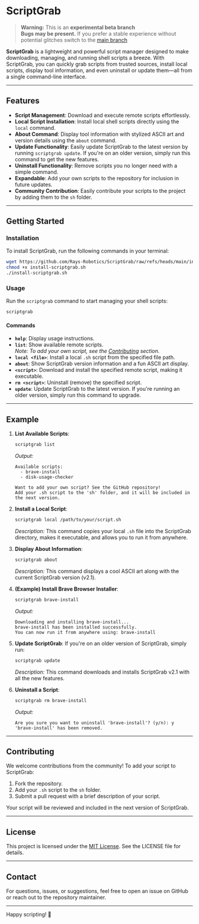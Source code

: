 # ScriptGrab

> **Warning:** This is an **experimental beta branch**  
> **Bugs may be present.** If you prefer a stable experience without potential glitches switch to the [main branch](https://github.com/Rays-Robotics/ScriptGrab)  
>
> 
**ScriptGrab** is a lightweight and powerful script manager designed to make downloading, managing, and running shell scripts a breeze. With ScriptGrab, you can quickly grab scripts from trusted sources, install local scripts, display tool information, and even uninstall or update them—all from a single command-line interface.

---

## Features

- **Script Management**: Download and execute remote scripts effortlessly.
- **Local Script Installation**: Install local shell scripts directly using the `local` command.
- **About Command**: Display tool information with stylized ASCII art and version details using the `about` command.
- **Update Functionality**: Easily update ScriptGrab to the latest version by running `scriptgrab update`. If you're on an older version, simply run this command to get the new features.
- **Uninstall Functionality**: Remove scripts you no longer need with a simple command.
- **Expandable**: Add your own scripts to the repository for inclusion in future updates.
- **Community Contribution**: Easily contribute your scripts to the project by adding them to the `sh` folder.

---

## Getting Started

### Installation

To install ScriptGrab, run the following commands in your terminal:

```bash
wget https://github.com/Rays-Robotics/ScriptGrab/raw/refs/heads/main/install-scriptgrab.sh -O install-scriptgrab.sh
chmod +x install-scriptgrab.sh
./install-scriptgrab.sh
```

### Usage

Run the `scriptgrab` command to start managing your shell scripts:

```bash
scriptgrab
```

#### Commands

- **`help`**: Display usage instructions.
- **`list`**: Show available remote scripts.  
  *Note: To add your own script, see the [Contributing](#contributing) section.*
- **`local <file>`**: Install a local `.sh` script from the specified file path.
- **`about`**: Show ScriptGrab version information and a fun ASCII art display.
- **`<script>`**: Download and install the specified remote script, making it executable.
- **`rm <script>`**: Uninstall (remove) the specified script.
- **`update`**: Update ScriptGrab to the latest version. If you're running an older version, simply run this command to upgrade.

---

## Example

1. **List Available Scripts**:
   ```bash
   scriptgrab list
   ```
   _Output:_
   ```
   Available scripts:
     - brave-install
     - disk-usage-checker

   Want to add your own script? See the GitHub repository!
   Add your .sh script to the 'sh' folder, and it will be included in the next version.
   ```

2. **Install a Local Script**:
   ```bash
   scriptgrab local /path/to/your/script.sh
   ```
   _Description:_ This command copies your local `.sh` file into the ScriptGrab directory, makes it executable, and allows you to run it from anywhere.

3. **Display About Information**:
   ```bash
   scriptgrab about
   ```
   _Description:_ This command displays a cool ASCII art along with the current ScriptGrab version (v2.1).

4. **(Example) Install Brave Browser Installer**:
   ```bash
   scriptgrab brave-install
   ```
   _Output:_
   ```
   Downloading and installing brave-install...
   brave-install has been installed successfully.
   You can now run it from anywhere using: brave-install
   ```

5. **Update ScriptGrab**:
   If you're on an older version of ScriptGrab, simply run:
   ```bash
   scriptgrab update
   ```
   _Description:_ This command downloads and installs ScriptGrab v2.1 with all the new features.

6. **Uninstall a Script**:
   ```bash
   scriptgrab rm brave-install
   ```
   _Output:_
   ```
   Are you sure you want to uninstall 'brave-install'? (y/n): y
   'brave-install' has been removed.
   ```

---

## Contributing

We welcome contributions from the community! To add your script to ScriptGrab:

1. Fork the repository.
2. Add your `.sh` script to the `sh` folder.
3. Submit a pull request with a brief description of your script.

Your script will be reviewed and included in the next version of ScriptGrab.

---

## License

This project is licensed under the [MIT License](LICENSE). See the LICENSE file for details.

---

## Contact

For questions, issues, or suggestions, feel free to open an issue on GitHub or reach out to the repository maintainer.

---

Happy scripting! 🚀
